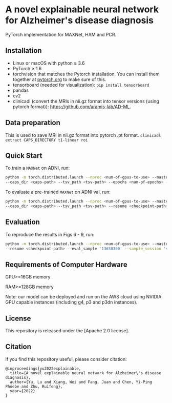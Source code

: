# A novel explainable neural network for Alzheimer's disease diagnosis

PyTorch implementation for MAXNet, HAM and PCR. 


## Installation

- Linux or macOS with python ≥ 3.6
- PyTorch ≥ 1.6
- torchvision that matches the Pytorch installation. You can install them together at [pytorch.org](https://pytorch.org/) to make sure of this.
- tensorboard (needed for visualization): `pip install tensorboard`
- pandas
- cv2
- clinicadl (convert the MRIs in nii.gz format into tensor versions (using pytorch format)): https://github.com/aramis-lab/AD-ML.

## Data preparation
This is used to save MRI in nii.gz format into pytorch .pt format.
`clinicadl extract CAPS_DIRECTORY t1-linear roi`

## Quick Start 

To train a `MAXNet` on ADNI, run:

```bash
python -m torch.distributed.launch --nproc <num-of-gpus-to-use> --master_port 12345 main_train.py \
--caps_dir <caps-path> --tsv_path <tsv-path> --epochs <num-of-epochs> --resume <checkpoint-path>
```

To evaluate a pre-trained `MAXNet` on ADNI val, run:
```bash
python -m torch.distributed.launch --nproc <num-of-gpus-to-use> --master_port 12345 main_evaluate.py \
--caps_dir <caps-path> --tsv_path <tsv-path> --resume <checkpoint-path>
```

## Evaluation

To reproduce the results in Figs 6 - 9, run:
```bash
python -m torch.distributed.launch --nproc <num-of-gpus-to-use> --master_port 12345 main_evaluate.py \
--resume <checkpoint-path> --eval_sample '136S0300' --sample_session 'ses-M01'
```


## Requirements of Computer Hardware 

GPU>=16GB memory

RAM>=128GB memory

Note: our model can be deployed and run on the AWS cloud using NVIDIA GPU capable instances (including g4, p3 and p3dn instances).


## License
This repository is released under the [Apache 2.0 license].

## Citation
If you find this repository useful, please consider citation:
```
@inproceedings{yu2022explainable,
  title={A novel explainable neural network for Alzheimer\'s disease diagnosis},
  author={Yu, Lu and Xiang, Wei and Fang, Juan and Chen, Yi-Ping Phoebe and Zhu, Ruifeng},
  year={2022}
}
```

